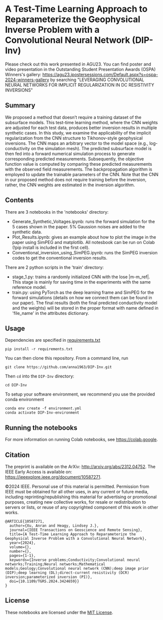 # A Test-Time Learning Approach to Reparameterize the Geophysical Inverse Problem with a Convolutional Neural Network (DIP-Inv)

Please check out this work presented in AGU23. You can find poster and video presentation in the Outstanding Student Presentation Awards (OSPA) Winners's gallery: https://agu23.ipostersessions.com/Default.aspx?s=ospa-2024-winners-gallery by searching "LEVERAGING CONVOLUTIONAL NEURAL NETWORKS FOR IMPLICIT REGULARIZATION IN DC RESISTIVITY INVERSIONS"

## Summary
We proposed a method that doesn’t require a training dataset of the subsurface models. This test-time learning method, where the CNN weights are adjusted for each test data, produces better inversion results in multiple synthetic cases. 
In this study, we examine the applicability of the implicit regularization from the CNN structure to Tikhonov-style geophysical inversions. The CNN maps an arbitrary vector to the model space (e.g., log-conductivity on the simulation mesh). 
The predicted subsurface model is then fed into a forward numerical simulation process to generate corresponding predicted measurements. 
Subsequently, the objective function value is computed by comparing these predicted measurements with the observed field measurements. 
The backpropagation algorithm is employed to update the trainable parameters of the CNN. 
Note that the CNN in our proposed method does not require training before the inversion, rather, the CNN weights are estimated in the inversion algorithm.

## Contents
There are 3 notebooks in the 'notebooks' directory:
- Generate_Synthetic_Voltages.ipynb: runs the forward simulation for the 5 cases shown in the paper. 5% Gaussion noises are added to the synthetic data. 
- Plot_Results.ipynb: gives an example about how to plot the image in the paper using SimPEG and matplotlib.
All notesbook can be run on Colab (!pip install is included in the first cell).
- Conventional_inversion_using_SimPEG.ipynb: runs the SimPEG inversion codes to get the conventional inversion results.

There are 2 python scripts in the 'train' directory:
- stage_1.py: trains a randomly initialized CNN with the lose |m-m_ref|. This stage is mainly for saving time in the experiments with the same reference model.
- train.py: using PyTorch as the deep learning frame and SimPEG for the forward simulations (details on how we connect them can be found in our paper). 
The final results (both the final predicted conductivity model and the weights) will be stored in the proper format with name defined in 'file_name' in the attributes dictionary.

## Usage

Dependencies are specified in [requirements.txt](/requirements.txt)

```
pip install -r requirements.txt
```
You can then clone this repository. From a command line, run

```
git clone https://github.com/anna1963/DIP-Inv.git
```

Then `cd` into the `DIP-Inv` directory:

```
cd DIP-Inv
```

To setup your software environment, we recommend you use the provided conda environment

```
conda env create -f environment.yml
conda activate DIP-Inv-environment
```
## Running the notebooks

For more information on running Colab notebooks, see https://colab.google.

## Citation

The preprint is available on the ArXiv: http://arxiv.org/abs/2312.04752.
The IEEE Early Access is available on: https://ieeexplore.ieee.org/document/10587271.

©2024 IEEE. Personal use of this material is permitted. Permission from IEEE must be obtained for all other uses, in any current or future media, including reprinting/republishing this material for advertising or promotional purposes, creating new collective works, for resale or redistribution to servers or lists, or reuse of any copyrighted component of this work in other works.

```
@ARTICLE{10587271,
  author={Xu, Anran and Heagy, Lindsey J.},
  journal={IEEE Transactions on Geoscience and Remote Sensing}, 
  title={A Test-Time Learning Approach to Reparameterize the Geophysical Inverse Problem with a Convolutional Neural Network}, 
  year={2024},
  volume={},
  number={},
  pages={1-1},
  keywords={Inverse problems;Conductivity;Convolutional neural networks;Training;Neural networks;Mathematical models;Geology;Convolutional neural network (CNN);deep image prior (DIP);deep learning (DL);direct-current resistivity (DCR) inversion;parameterized inversion (PI)},
  doi={10.1109/TGRS.2024.3424659}}
}
```

## License
These notebooks are licensed under the [MIT License](/LICENSE).

